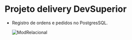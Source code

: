 # Projeto delivery DevSuperior 

- Registro de ordens e pedidos no PostgresSQL.

  ![ModRelacional](C:\THALIS\ws-revisao\jdbc-postgres\ModRelacional.png)
